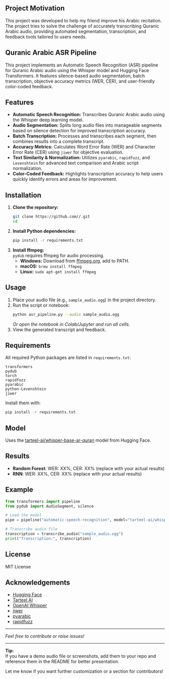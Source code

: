 ## Project Motivation

This project was developed to help my friend improve his Arabic recitation. The project tries to solve the challenge of accurately transcribing Quranic Arabic audio, providing automated segmentation, transcription, and feedback tools tailored to users needs.

## Quranic Arabic ASR Pipeline

This project implements an Automatic Speech Recognition (ASR) pipeline for Quranic Arabic audio using the Whisper model and Hugging Face Transformers. It features silence-based audio segmentation, batch transcription, objective accuracy metrics (WER, CER), and user-friendly color-coded feedback.

## Features

- **Automatic Speech Recognition:** Transcribes Quranic Arabic audio using the Whisper deep learning model.
- **Audio Segmentation:** Splits long audio files into manageable segments based on silence detection for improved transcription accuracy.
- **Batch Transcription:** Processes and transcribes each segment, then combines results into a complete transcript.
- **Accuracy Metrics:** Calculates Word Error Rate (WER) and Character Error Rate (CER) using `jiwer` for objective evaluation.
- **Text Similarity & Normalization:** Utilizes `pyarabic`, `rapidfuzz`, and `Levenshtein` for advanced text comparison and Arabic script normalization.
- **Color-Coded Feedback:** Highlights transcription accuracy to help users quickly identify errors and areas for improvement.

## Installation

1. **Clone the repository:**
    ```bash
    git clone https://github.com//.git
    cd 
    ```
2. **Install Python dependencies:**
    ```bash
    pip install -r requirements.txt
    ```
3. **Install ffmpeg:**  
   `pydub` requires ffmpeg for audio processing.  
   - **Windows:** Download from [ffmpeg.org](https://ffmpeg.org/download.html), add to PATH.
   - **macOS:** `brew install ffmpeg`
   - **Linux:** `sudo apt-get install ffmpeg`

## Usage

1. Place your audio file (e.g., `sample_audio.ogg`) in the project directory.
2. Run the script or notebook:
    ```bash
    python asr_pipeline.py --audio sample_audio.ogg
    ```
    *Or open the notebook in Colab/Jupyter and run all cells.*
3. View the generated transcript and feedback.

## Requirements

All required Python packages are listed in `requirements.txt`:
```
transformers
pydub
torch
rapidfuzz
pyarabic
python-Levenshtein
jiwer
```
Install them with:
```bash
pip install -r requirements.txt
```

## Model

Uses the [tarteel-ai/whisper-base-ar-quran](https://huggingface.co/tarteel-ai/whisper-base-ar-quran) model from Hugging Face.

## Results

- **Random Forest**: WER: XX%, CER: XX% (replace with your actual results)
- **RNN**: WER: XX%, CER: XX% (replace with your actual results)

## Example

```python
from transformers import pipeline
from pydub import AudioSegment, silence

# Load the model
pipe = pipeline("automatic-speech-recognition", model="tarteel-ai/whisper-base-ar-quran")

# Transcribe audio file
transcription = transcribe_audio("sample_audio.ogg")
print("Transcription:", transcription)
```

## License

MIT License

## Acknowledgements

- [Hugging Face](https://huggingface.co/)
- [Tarteel AI](https://tarteel.ai/)
- [OpenAI Whisper](https://github.com/openai/whisper)
- [jiwer](https://github.com/jitsi/jiwer)
- [pyarabic](https://github.com/arabic-tools/pyarabic)
- [rapidfuzz](https://github.com/maxbachmann/RapidFuzz)

---

*Feel free to contribute or raise issues!*

---

**Tip:**  
If you have a demo audio file or screenshots, add them to your repo and reference them in the README for better presentation.

Let me know if you want further customization or a section for contributors!
